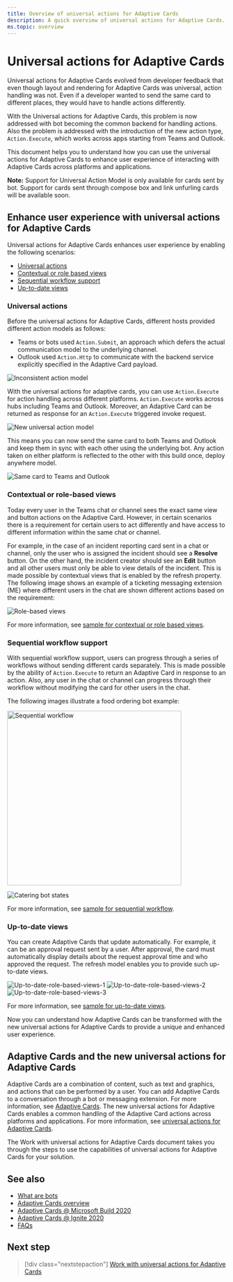 ```yaml
---
title: Overview of universal actions for Adaptive Cards
description: A quick overview of universal actions for Adaptive Cards.
ms.topic: overview
---
```


# Universal actions for Adaptive Cards

Universal actions for Adaptive Cards evolved from developer feedback that even though layout and rendering for Adaptive Cards was universal, action handling was not. Even if a developer wanted to send the same card to different places, they would have to handle actions differently.

With the Universal actions for Adaptive Cards, this problem is now addressed with bot becoming the common backend for handling actions. Also the problem is addressed with the introduction of the new action type, `Action.Execute`, which works across apps starting from Teams and Outlook.

This document helps you to understand how you can use the universal actions for Adaptive Cards to enhance user experience of interacting with Adaptive Cards across platforms and applications.

**Note:** Support for Universal Action Model is only available for cards sent by bot. Support for cards sent through compose box and link unfurling cards will be available soon.

## Enhance user experience with universal actions for Adaptive Cards

Universal actions for Adaptive Cards enhances user experience by enabling the following scenarios:

* [Universal actions](#universal-actions)
* [Contextual or role based views](#contextual-or-role-based-views)
* [Sequential workflow support](#sequential-workflow-support)
* [Up-to-date views](#up-to-date-views)

### Universal actions

Before the universal actions for Adaptive Cards, different hosts provided different action models as follows:

* Teams or bots used `Action.Submit`, an approach which defers the actual communication model to the underlying channel.
* Outlook used `Action.Http` to communicate with the backend service explicitly specified in the Adaptive Card payload.

![Inconsistent action model](~/assets/images/bots/inconsistent-action-model.png)

With the universal actions for adaptive cards, you can use `Action.Execute` for action handling across different platforms. `Action.Execute` works across hubs including Teams and Outlook. Moreover, an Adaptive Card can be returned as response for an `Action.Execute` triggered invoke request.

![New universal action model](~/assets/images/bots/Newuniversalactionmodel.png)

This means you can now send the same card to both Teams and Outlook and keep them in sync with each other using the underlying bot. Any action taken on either platform is reflected to the other with this build once, deploy anywhere model.

![Same card to Teams and Outlook](~/assets/images/bots/TeamsandOutlook.png)

### Contextual or role-based views

Today every user in the Teams chat or channel sees the exact same view and button actions on the Adaptive Card. However, in certain scenarios there is a requirement for certain users to act differently and have access to different information within the same chat or channel.

For example, in the case of an incident reporting card sent in a chat or channel, only the user who is assigned the incident should see a **Resolve** button. On the other hand, the incident creator should see an **Edit** button and all other users must only be able to view details of the incident. This is made possible by contextual views that is enabled by the refresh property. The following image shows an example of a ticketing messaging extension (ME) where different users in the chat are shown different actions based on the requirement:

![Role-based views](~/assets/images/bots/Rolebasedviews.png)

For more information, see [sample for contextual or role based views](Role-Based-Views.md).

### Sequential workflow support

With sequential workflow support, users can progress through a series of workflows without sending different cards separately. This is made possible by the ability of `Action.Execute` to return an Adaptive Card in response to an action. Also, any user in the chat or channel can progress through their workflow without modifying the card for other users in the chat.

The following images illustrate a food ordering bot example: <br/>

<img src="~/assets/images/bots/sequentialWorkflow.gif" alt="Sequential workflow" width="400"/>

![Catering bot states](~/assets/images/bots/Cateringbotstates.png)

For more information, see [sample for sequential workflow](Sequential-Workflows.md).

### Up-to-date views

You can create Adaptive Cards that update automatically. For example, it can be an approval request sent by a user. After approval, the card must automatically display details about the request approval time and who approved the request. The refresh model enables you to provide such up-to-date views.

![Up-to-date-role-based-views-1](~/assets/images/bots/up-to-date-views-stage1.png)
![Up-to-date-role-based-views-2](~/assets/images/bots/up-to-date-views-stage2.png)
![Up-to-date-role-based-views-3](~/assets/images/bots/up-to-date-views-stage3.png)

For more information, see [sample for up-to-date views](Up-To-Date-Views.md).

Now you can understand how Adaptive Cards can be transformed with the new universal actions for Adaptive Cards to provide a unique and enhanced user experience.

## Adaptive Cards and the new universal actions for Adaptive Cards

Adaptive Cards are a combination of content, such as text and graphics, and actions that can be performed by a user. You can add Adaptive Cards to a conversation through a bot or messaging extension. For more information, see [Adaptive Cards](http://adaptivecards.io/). The new universal actions for Adaptive Cards enables a common handling of the Adaptive Card actions across platforms and applications. For more information, see [universal actions for Adaptive Cards](https://docs.microsoft.com/adaptive-cards/authoring-cards/universal-action-model).

The Work with universal actions for Adaptive Cards document takes you through the steps to use the capabilities of universal actions for Adaptive Cards for your solution.

## See also

* [What are bots](~/bots/what-are-bots.md)
* [Adaptive Cards overview](~/task-modules-and-cards/what-are-cards.md)
* [Adaptive Cards @ Microsoft Build 2020](https://youtu.be/hEBhwB72Qn4?t=1393)
* [Adaptive Cards @ Ignite 2020](https://techcommunity.microsoft.com/t5/video-hub/elevate-user-experiences-with-teams-and-adaptive-cards/m-p/1689460)
* [FAQs](FAQs.md)

## Next step

> [!div class="nextstepaction"]
> [Work with universal actions for Adaptive Cards](Work-with-universal-actions-for-adaptive-cards.md)
